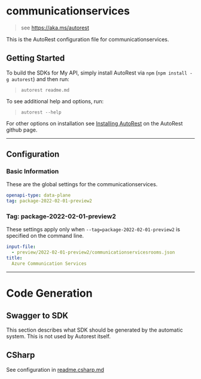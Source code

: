 # communicationservices

> see https://aka.ms/autorest

This is the AutoRest configuration file for communicationservices.

## Getting Started

To build the SDKs for My API, simply install AutoRest via `npm` (`npm install -g autorest`) and then run:

> `autorest readme.md`

To see additional help and options, run:

> `autorest --help`

For other options on installation see [Installing AutoRest](https://aka.ms/autorest/install) on the AutoRest github page.

---

## Configuration

### Basic Information

These are the global settings for the communicationservices.

```yaml
openapi-type: data-plane
tag: package-2022-02-01-preview2
```

### Tag: package-2022-02-01-preview2

These settings apply only when `--tag=package-2022-02-01-preview2` is specified on the command line.

```yaml $(tag) == 'package-2022-02-01-preview2'
input-file:
  - preview/2022-02-01-preview2/communicationservicesrooms.json
title:
  Azure Communication Services
```

---

# Code Generation

## Swagger to SDK

This section describes what SDK should be generated by the automatic system.
This is not used by Autorest itself.


## CSharp

See configuration in [readme.csharp.md](./readme.csharp.md)
